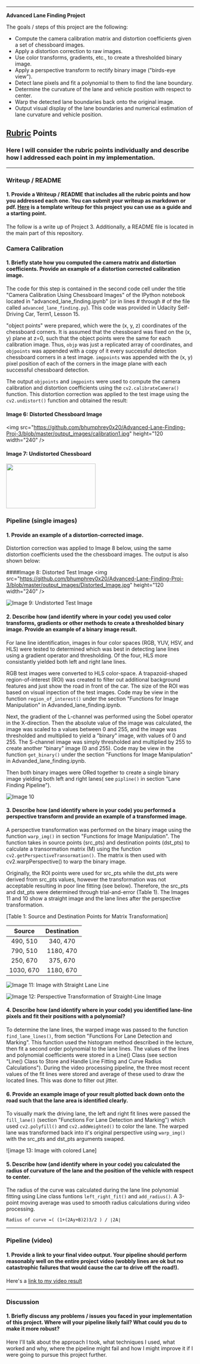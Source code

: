 
---

**Advanced Lane Finding Project**

The goals / steps of this project are the following:

* Compute the camera calibration matrix and distortion coefficients given a set of chessboard images.
* Apply a distortion correction to raw images.
* Use color transforms, gradients, etc., to create a thresholded binary image.
* Apply a perspective transform to rectify binary image ("birds-eye view").
* Detect lane pixels and fit a polynomial to them to find the lane boundary.
* Determine the curvature of the lane and vehicle position with respect to center.
* Warp the detected lane boundaries back onto the original image.
* Output visual display of the lane boundaries and numerical estimation of lane curvature and vehicle position.

[//]: # (Image References)

[image1]: ./examples/undistort_output.png "Undistorted"
[image2]: ./test_images/test1.jpg "Road Transformed"
[image3]: ./examples/binary_combo_example.jpg "Binary Example"
[image4]: ./examples/warped_straight_lines.jpg "Warp Example"
[image5]: ./examples/color_fit_lines.jpg "Fit Visual"
[image6]: ./examples/example_output.jpg "Output"
[video1]: ./project_video.mp4 "Video"

## [Rubric](https://review.udacity.com/#!/rubrics/571/view) Points

### Here I will consider the rubric points individually and describe how I addressed each point in my implementation.  

---

### Writeup / README

#### 1. Provide a Writeup / README that includes all the rubric points and how you addressed each one.  You can submit your writeup as markdown or pdf.  [Here](https://github.com/udacity/CarND-Advanced-Lane-Lines/blob/master/writeup_template.md) is a template writeup for this project you can use as a guide and a starting point.  

The follow is a write up of Project 3. Additionally, a README file is located in the main part of this repository.

### Camera Calibration

#### 1. Briefly state how you computed the camera matrix and distortion coefficients. Provide an example of a distortion corrected calibration image.

The code for this step is contained in the second code cell under the title "Camera Calibration Using Chessboard Images" of the IPython notebook located in "advanced_lane_finding.ipynb" (or in lines # through # of the file called `advanced_lane_finding.py`). This code was provided in Udacity Self-Driving Car, Term1, Lesson 15. 

"object points" were prepared, which were the (x, y, z) coordinates of the chessboard corners. It is assumed that the chessboard was fixed on the (x, y) plane at z=0, such that the object points were the same for each calibration image.  Thus, `objp` was just a replicated array of coordinates, and `objpoints` was appended with a copy of it every successful detection chessboard corners in a test image.  `imgpoints` was appended with the (x, y) pixel position of each of the corners in the image plane with each successful chessboard detection.  

The output `objpoints` and `imgpoints` were used to compute the camera calibration and distortion coefficients using the `cv2.calibrateCamera()` function.  This distortion correction was applied to the test image using the `cv2.undistort()` function and obtained the result: 

#### Image 6: Distorted Chessboard Image
<img src="https://github.com/bhumphrey0x20/Advanced-Lane-Finding-Proj-3/blob/master/output_images/calibration1.jpg" height="120 width="240" />

#### Image 7: Undistorted Chessboard
<img src="https://github.com/bhumphrey0x20/Advanced-Lane-Finding-Proj-3/blob/master/output_images/Undistorted_chessboard.jpg" height="120" width="240" />

### Pipeline (single images)

#### 1. Provide an example of a distortion-corrected image.

Distortion correction was applied to Image 8 below, using the same distortion coefficients used the the chessboard images. The output is also shown below: 

####Image 8: Distorted Test Image 
<img src="https://github.com/bhumphrey0x20/Advanced-Lane-Finding-Proj-3/blob/master/output_images/Distorted_Image.jpg" height="120 width="240" />

![Image 9: Undistorted Test Image](./output_images/Unistorted_Image.jpg)


#### 2. Describe how (and identify where in your code) you used color transforms, gradients or other methods to create a thresholded binary image.  Provide an example of a binary image result.

For lane line identification, images in four color spaces (RGB, YUV, HSV, and HLS) were tested to determined which was best in detecting lane lines using a gradient operator and thresholding. Of the four, HLS more consistantly yielded both left and right lane lines.

RGB test images were converted to HLS color-space. A trapazoid-shaped region-of-interest (ROI) was created to filter out additional background features and just show the road in front of the car. The size of the ROI was based on visual inpection of the test images. Code may be view in the function `region_of_interest()` under the section "Functions for Image Manipulation" in Advanded_lane_finding.ipynb.

Next, the gradient of the L-channel was performed using the Sobel operator in the X-direction. Then the absolute value of the image was calculated, the image was scaled to a values between 0 and 255, and the image was thresholded and multiplied to yield a "binary" image, with values of 0 and 255. The S-channel image was simply thresholded and multiplied by 255 to create another "binary" image (0 and 255). Code may be view in the function `get_binary()` under the section "Functions for Image Manipulation" in Advanded_lane_finding.ipynb.

Then both binary images were ORed together to create a single binary image yielding both left and right lanes( see `pipline()` in section "Lane Finding Pipeline").


![Image 10][image3]

#### 3. Describe how (and identify where in your code) you performed a perspective transform and provide an example of a transformed image.

A perspective transformation was performed on the binary image using the function `warp_img()` in section "Functions for Image Manipulation". The function takes in source points (src_pts) and destination points (dst_pts) to calculate a transormation matrix (M) using the function `cv2.getPerspectiveTransormation()`.  The matrix is then used with cv2.warpPerspective() to warp the binary image.

Originally, the ROI points were used for src_pts while the dst_pts were derived from src_pts values, however the transformation was not acceptable resulting in poor line fitting (see below). Therefore, the src_pts and dst_pts were determined through trial-and-error (Table 1). The Images 11 and 10 show a straight image and the lane lines after the perspective transformation. 


[Table 1: Source and Destination Points for Matrix Transformation]

| Source        | Destination   | 
|:-------------:|:-------------:| 
| 490, 510      | 340, 470      | 
| 790, 510      | 1180, 470     |
| 250, 670      | 375, 670      |
| 1030, 670     | 1180, 670     |



![Image 11: Image with Straight Lane Line][image4]

![Image 12: Perspective Transformation of Straight-Line Image][image5]


#### 4. Describe how (and identify where in your code) you identified lane-line pixels and fit their positions with a polynomial?

To determine the lane lines, the warped image was passed to the function `find_lane_lines()`, from section "Functions For Lane Detection and Marking". This function used the histogram method described in the lecture, then fit a second order polynomial to the lane lines. The values of the lines and polynomial coefficients were stored in a Line() Class (see section "Line() Class to Store and Handle Line Fitting and Curve Radius Calculations"). During the video processing pipeline, the three most recent values of the fit lines were stored and average of these used to draw the located lines. This was done to filter out jitter. 

#### 6. Provide an example image of your result plotted back down onto the road such that the lane area is identified clearly.

To visually mark the driving lane, the left and right fit lines were passed the  `fill_lane()` (section "Functions For Lane Detection and Marking") which used `cv2.polyfill()` and `cv2.addWeighted()` to color the lane.  The warped lane was transformed back into it's original perspective using `warp_img()` with the src_pts and dst_pts arguments swaped. 

![image 13: Image with colored Lane]

#### 5. Describe how (and identify where in your code) you calculated the radius of curvature of the lane and the position of the vehicle with respect to center.

The radius of the curve was calculated during the lane line polynomial fitting using Line class funtions `left_right_fit()` and `add_radius()`. A 3-point moving average was used to smooth radius calculations during video processing. 

`Radius of curve =( (1+(2Ay+B)2)3/2 ) / ∣2A∣`

---

### Pipeline (video)

#### 1. Provide a link to your final video output.  Your pipeline should perform reasonably well on the entire project video (wobbly lines are ok but no catastrophic failures that would cause the car to drive off the road!).

Here's a [link to my video result](./project_video.mp4)

---

### Discussion

#### 1. Briefly discuss any problems / issues you faced in your implementation of this project.  Where will your pipeline likely fail?  What could you do to make it more robust?

Here I'll talk about the approach I took, what techniques I used, what worked and why, where the pipeline might fail and how I might improve it if I were going to pursue this project further.  
